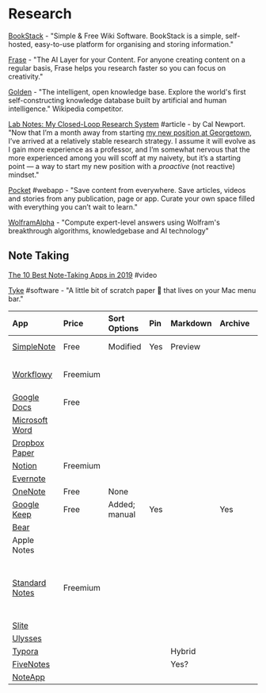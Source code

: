 # Research

[BookStack](https://www.bookstackapp.com) - "Simple & Free Wiki Software. BookStack is a simple, self-hosted, easy-to-use platform for organising and storing information."

[Frase](https://frase.io/?ref=producthunt) - "The AI Layer for your Content. For anyone creating content on a regular basis, Frase helps you research faster so you can focus on creativity."

[Golden](https://golden.com/?ref=producthunt) - "The intelligent, open knowledge base. Explore the world's first self-constructing knowledge database built by artificial and human intelligence." Wikipedia competitor.

[Lab Notes: My Closed-Loop Research System](http://www.calnewport.com/blog/2011/06/23/lab-notes-my-closed-loop-research-system/) \#article - by Cal Newport. "Now that I’m a month away from starting [my new position at Georgetown](http://calnewport.com/blog/2011/06/01/quick-hits-my-move-to-georgetown-live-interview-and-experiments-with-forced-batching/), I’ve arrived at a relatively stable research strategy. I assume it will evolve as I gain more experience as a professor, and I’m somewhat nervous that the more experienced among you will scoff at my naivety, but it’s a starting point — a way to start my new position with a _proactive_ \(not reactive\) mindset."

[Pocket](https://getpocket.com/) \#webapp - "Save content from everywhere. Save articles, videos and stories from any publication, page or app. Curate your own space filled with everything you can’t wait to learn."

[WolframAlpha](https://www.wolframalpha.com/) - "Compute expert-level answers using Wolfram's breakthrough algorithms, knowledgebase and AI technology"

## Note Taking

[The 10 Best Note-Taking Apps in 2019](https://www.youtube.com/watch?v=ay2GvqVH4SM) \#video

[Tyke](https://tyke.app/) \#software - "A little bit of scratch paper 📝 that lives on your Mac menu bar."

| App | Price | Sort Options | Pin | Markdown | Archive | Platforms |
| :--- | :--- | :--- | :--- | :--- | :--- | :--- |
| [SimpleNote](https://simplenote.com/) | Free | Modified | Yes | Preview |  | Web, Android |
| [Workflowy](https://workflowy.com/) | Freemium |  |  |  |  | Web, Mac, Android |
| [Google Docs](https://www.google.com/docs/about/) | Free |  |  |  |  | Web, Android |
| [Microsoft Word](https://products.office.com/en-us/word) |  |  |  |  |  |  |
| [Dropbox Paper](https://www.dropbox.com/paper) |  |  |  |  |  |  |
| [Notion](https://www.notion.so/product) | Freemium |  |  |  |  |  |
| [Evernote](https://evernote.com/) |  |  |  |  |  |  |
| [OneNote](https://products.office.com/en-us/onenote/digital-note-taking-app) | Free | None |  |  |  |  |
| [Google Keep](https://www.google.com/keep/) | Free | Added; manual | Yes |  | Yes |  |
| [Bear](https://bear.app/) |  |  |  |  |  | Mac, iOS |
| Apple Notes |  |  |  |  |  | Mac, iOS, web |
| [Standard Notes](https://standardnotes.org/) | Freemium |  |  |  |  | Mac, Windows, Linux, iOS, Android, Web |
| [Slite](https://slite.com/) |  |  |  |  |  |  |
| [Ulysses](https://ulysses.app/) |  |  |  |  |  | Mac, iOS |
| [Typora](https://typora.io/) |  |  |  | Hybrid |  |  |
| [FiveNotes](https://www.apptorium.com/fivenotes) |  |  |  | Yes? |  |  |
| [NoteApp](https://www.apptorium.com/noteapp) |  |  |  |  |  |  |



